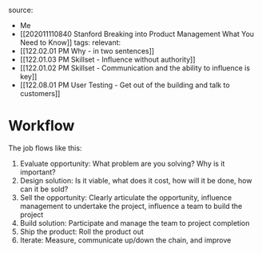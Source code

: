 source: 
- Me
- [[202011110840 Stanford Breaking into Product Management What You Need to Know]]
tags: 
relevant: 
- [[122.02.01 PM Why - in two sentences]]
- [[122.01.03 PM Skillset - Influence without authority]]
- [[122.01.02 PM Skillset - Communication and the ability to influence is key]]
- [[122.08.01 PM User Testing - Get out of the building and talk to customers]]

# Workflow

The job flows like this:
1. Evaluate opportunity: What problem are you solving? Why is it important?
2. Design solution: Is it viable, what does it cost, how will it be done, how can it be sold?
3. Sell the opportunity: Clearly articulate the opportunity, influence management to undertake the project, influence a team to build the project
4. Build solution: Participate and manage the team to project completion
5. Ship the product: Roll the product out
6. Iterate: Measure, communicate up/down the chain, and improve
